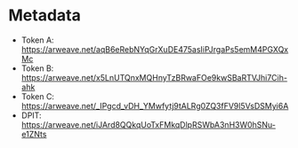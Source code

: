 # Metadata

- Token A: https://arweave.net/aqB6eRebNYqGrXuDE475asIiPJrgaPs5emM4PGXQxMc
- Token B: https://arweave.net/x5LnUTQnxMQHnyTzBRwaFOe9kwSBaRTVJhi7Cih-ahk
- Token C: https://arweave.net/_IPgcd_vDH_YMwfytj9tALRg0ZQ3fFV9l5VsDSMyi6A
- DPIT: https://arweave.net/iJArd8QQkqUoTxFMkqDlpRSWbA3nH3W0hSNu-e1ZNts